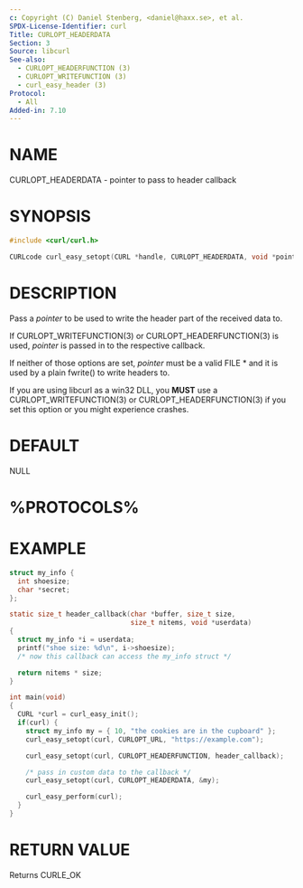```yaml
---
c: Copyright (C) Daniel Stenberg, <daniel@haxx.se>, et al.
SPDX-License-Identifier: curl
Title: CURLOPT_HEADERDATA
Section: 3
Source: libcurl
See-also:
  - CURLOPT_HEADERFUNCTION (3)
  - CURLOPT_WRITEFUNCTION (3)
  - curl_easy_header (3)
Protocol:
  - All
Added-in: 7.10
---
```


# NAME

CURLOPT_HEADERDATA - pointer to pass to header callback

# SYNOPSIS

~~~c
#include <curl/curl.h>

CURLcode curl_easy_setopt(CURL *handle, CURLOPT_HEADERDATA, void *pointer);
~~~

# DESCRIPTION

Pass a *pointer* to be used to write the header part of the received data
to.

If CURLOPT_WRITEFUNCTION(3) or CURLOPT_HEADERFUNCTION(3) is used,
*pointer* is passed in to the respective callback.

If neither of those options are set, *pointer* must be a valid FILE * and
it is used by a plain fwrite() to write headers to.

If you are using libcurl as a win32 DLL, you **MUST** use a
CURLOPT_WRITEFUNCTION(3) or CURLOPT_HEADERFUNCTION(3) if you set
this option or you might experience crashes.

# DEFAULT

NULL

# %PROTOCOLS%

# EXAMPLE

~~~c
struct my_info {
  int shoesize;
  char *secret;
};

static size_t header_callback(char *buffer, size_t size,
                              size_t nitems, void *userdata)
{
  struct my_info *i = userdata;
  printf("shoe size: %d\n", i->shoesize);
  /* now this callback can access the my_info struct */

  return nitems * size;
}

int main(void)
{
  CURL *curl = curl_easy_init();
  if(curl) {
    struct my_info my = { 10, "the cookies are in the cupboard" };
    curl_easy_setopt(curl, CURLOPT_URL, "https://example.com");

    curl_easy_setopt(curl, CURLOPT_HEADERFUNCTION, header_callback);

    /* pass in custom data to the callback */
    curl_easy_setopt(curl, CURLOPT_HEADERDATA, &my);

    curl_easy_perform(curl);
  }
}
~~~

# RETURN VALUE

Returns CURLE_OK
